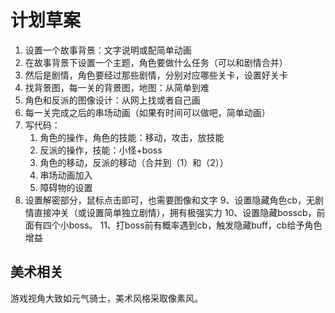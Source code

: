 # 计划草案

1. 设置一个故事背景：文字说明或配简单动画
2. 在故事背景下设置一个主题，角色要做什么任务（可以和剧情合并）
3. 然后是剧情，角色要经过那些剧情，分别对应哪些关卡，设置好关卡
4. 找背景图，每一关的背景图，地图：从简单到难
5. 角色和反派的图像设计：从网上找或者自己画
6. 每一关完成之后的串场动画（如果有时间可以做吧，简单动画）
7. 写代码：
   1. 角色的操作，角色的技能：移动，攻击，放技能
   2. 反派的操作，技能：小怪+boss
   3. 角色的移动，反派的移动（合并到（1）和（2））
   4. 串场动画加入
   5. 障碍物的设置
8. 设置解密部分，鼠标点击即可，也需要图像和文字
9、设置隐藏角色cb，无剧情直接冲关（或设置简单独立剧情），拥有极强实力
10、设置隐藏bosscb，前面有四个小boss。
11、打boss前有概率遇到cb，触发隐藏buff，cb给予角色增益

## 美术相关

游戏视角大致如元气骑士，美术风格采取像素风。
